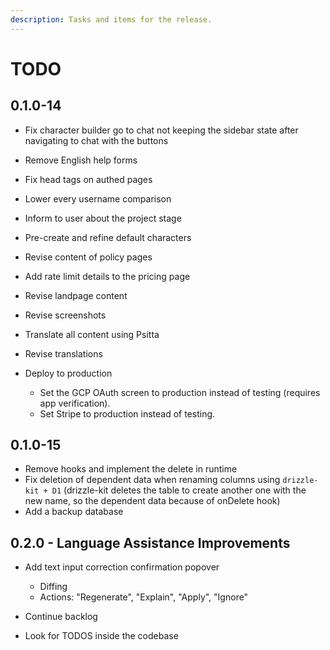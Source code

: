 ```yaml
---
description: Tasks and items for the release.
---
```


# TODO

## 0.1.0-14

- Fix character builder go to chat not keeping the sidebar state after navigating to chat with the buttons
- Remove English help forms
- Fix head tags on authed pages
- Lower every username comparison
- Inform to user about the project stage

- Pre-create and refine default characters
- Revise content of policy pages
- Add rate limit details to the pricing page
- Revise landpage content
- Revise screenshots
- Translate all content using Psitta
- Revise translations
- Deploy to production
  - Set the GCP OAuth screen to production instead of testing (requires app verification).
  - Set Stripe to production instead of testing.

## 0.1.0-15

- Remove hooks and implement the delete in runtime
- Fix deletion of dependent data when renaming columns using `drizzle-kit + D1` (drizzle-kit deletes the table to create another one with the new name, so the dependent data because of onDelete hook)
- Add a backup database

## 0.2.0 - Language Assistance Improvements

- Add text input correction confirmation popover
  - Diffing
  - Actions: "Regenerate", "Explain", "Apply", "Ignore"

- Continue backlog
- Look for TODOS inside the codebase
